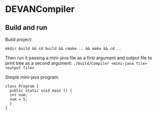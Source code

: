 # DEVANCompiler

## Build and run
Build project:
```
mkdir build && cd build && cmake .. && make && cd ..
```

Then run it passing a mini-java file as a first argument and output file to print tree as a second argument:
`./build/Compiler <mini-java file> <output file>`

Simple mini-java program:
```
class Program {
  public static void main () {
  int num;
  num = 5;
  }
}
```
